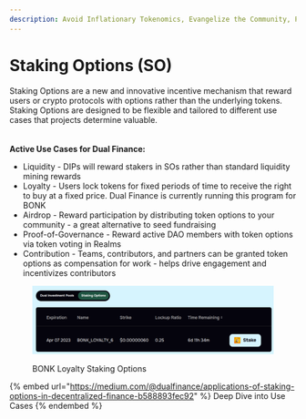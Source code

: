 ```yaml
---
description: Avoid Inflationary Tokenomics, Evangelize the Community, Prevent Price Dumping
---
```


# Staking Options (SO)

Staking Options are a new and innovative incentive mechanism that reward users or crypto protocols with options rather than the underlying tokens. Staking Options are designed to be flexible and tailored to different use cases that projects determine valuable.\
\
\
**Active Use Cases for Dual Finance:**

* Liquidity - DIPs will reward stakers in SOs rather than standard liquidity mining rewards
* Loyalty - Users lock tokens for fixed periods of time to receive the right to buy at a fixed price. Dual Finance is currently running this program for BONK
* Airdrop - Reward participation by distributing token options to your community - a great alternative to seed fundraising
* Proof-of-Governance - Reward active DAO members with token options via token voting in Realms
* Contribution - Teams, contributors, and partners can be granted token options as compensation for work - helps drive engagement and incentivizes contributors

<figure><img src="../../.gitbook/assets/image (12).png" alt=""><figcaption><p>BONK Loyalty Staking Options</p></figcaption></figure>

{% embed url="https://medium.com/@dualfinance/applications-of-staking-options-in-decentralized-finance-b588893fec92" %}
Deep Dive into Use Cases
{% endembed %}
